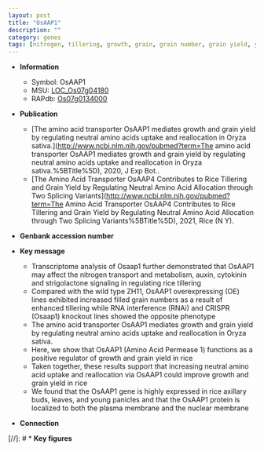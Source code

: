 ```yaml
---
layout: post
title: "OsAAP1"
description: ""
category: genes
tags: [nitrogen, tillering, growth, grain, grain number, grain yield, yield, cytokinin, transporter, plasma membrane, strigolactone, amino acid transporter]
---
```


* **Information**  
    + Symbol: OsAAP1  
    + MSU: [LOC_Os07g04180](http://rice.uga.edu/cgi-bin/ORF_infopage.cgi?orf=LOC_Os07g04180)  
    + RAPdb: [Os07g0134000](http://rapdb.dna.affrc.go.jp/viewer/gbrowse_details/irgsp1?name=Os07g0134000)  

* **Publication**  
    + [The amino acid transporter OsAAP1 mediates growth and grain yield by regulating neutral amino acids uptake and reallocation in Oryza sativa.](http://www.ncbi.nlm.nih.gov/pubmed?term=The amino acid transporter OsAAP1 mediates growth and grain yield by regulating neutral amino acids uptake and reallocation in Oryza sativa.%5BTitle%5D), 2020, J Exp Bot..
    + [The Amino Acid Transporter OsAAP4 Contributes to Rice Tillering and Grain Yield by Regulating Neutral Amino Acid Allocation through Two Splicing Variants](http://www.ncbi.nlm.nih.gov/pubmed?term=The Amino Acid Transporter OsAAP4 Contributes to Rice Tillering and Grain Yield by Regulating Neutral Amino Acid Allocation through Two Splicing Variants%5BTitle%5D), 2021, Rice (N Y).

* **Genbank accession number**  

* **Key message**  
    + Transcriptome analysis of Osaap1 further demonstrated that OsAAP1 may affect the nitrogen transport and metabolism, auxin, cytokinin and strigolactone signaling in regulating rice tillering
    + Compared with the wild type ZH11, OsAAP1 overexpressing (OE) lines exhibited increased filled grain numbers as a result of enhanced tillering while RNA interference (RNAi) and CRISPR (Osaap1) knockout lines showed the opposite phenotype
    + The amino acid transporter OsAAP1 mediates growth and grain yield by regulating neutral amino acids uptake and reallocation in Oryza sativa.
    + Here, we show that OsAAP1 (Amino Acid Permease 1) functions as a positive regulator of growth and grain yield in rice
    + Taken together, these results support that increasing neutral amino acid uptake and reallocation via OsAAP1 could improve growth and grain yield in rice
    + We found that the OsAAP1 gene is highly expressed in rice axillary buds, leaves, and young panicles and that the OsAAP1 protein is localized to both the plasma membrane and the nuclear membrane

* **Connection**  

[//]: # * **Key figures**  


